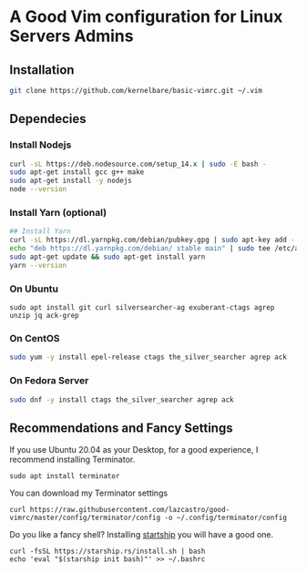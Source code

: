 # A Good Vim configuration for Linux Servers Admins

## Installation

```bash
git clone https://github.com/kernelbare/basic-vimrc.git ~/.vim
```

## Dependecies
### Install Nodejs

```bash
curl -sL https://deb.nodesource.com/setup_14.x | sudo -E bash -
sudo apt-get install gcc g++ make
sudo apt-get install -y nodejs
node --version
```

### Install Yarn (optional)

```bash
## Install Yarn
curl -sL https://dl.yarnpkg.com/debian/pubkey.gpg | sudo apt-key add -
echo "deb https://dl.yarnpkg.com/debian/ stable main" | sudo tee /etc/apt/sources.list.d/yarn.list
sudo apt-get update && sudo apt-get install yarn
yarn --version
```

### On Ubuntu

```shell
sudo apt install git curl silversearcher-ag exuberant-ctags agrep unzip jq ack-grep 
```
### On CentOS
```bash
sudo yum -y install epel-release ctags the_silver_searcher agrep ack
```
### On Fedora Server
```bash
sudo dnf -y install ctags the_silver_searcher agrep ack
```

## Recommendations and Fancy Settings

If you use Ubuntu 20.04 as your Desktop, for a good experience, I recommend installing Terminator.
```shell
sudo apt install terminator
```

You can download my Terminator settings

```shell
curl https://raw.githubusercontent.com/lazcastro/good-vimrc/master/config/terminator/config -o ~/.config/terminator/config
```

Do you like a fancy shell? Installing [startship](https://starship.rs/) you will have a good one.   
```shell
curl -fsSL https://starship.rs/install.sh | bash
echo 'eval "$(starship init bash)"' >> ~/.bashrc
```


